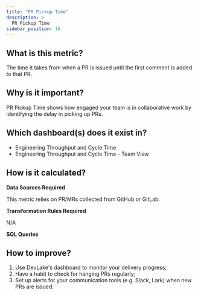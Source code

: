 ```yaml
---
title: "PR Pickup Time"
description: >
  PR Pickup Time
sidebar_position: 16
---
```


## What is this metric? 
The time it takes from when a PR is issued until the first comment is added to that PR. 

## Why is it important?
PR Pickup Time shows how engaged your team is in collaborative work by identifying the delay in picking up PRs. 

## Which dashboard(s) does it exist in?
- Engineering Throughput and Cycle Time
- Engineering Throughput and Cycle Time - Team View


## How is it calculated?
<b>Data Sources Required</b>

This metric relies on PR/MRs collected from GitHub or GitLab.

<b>Transformation Rules Required</b>

N/A

<b>SQL Queries</b>


## How to improve?
1. Use DevLake's dashboard to monitor your delivery progress;
2. Have a habit to check for hanging PRs regularly;
3. Set up alerts for your communication tools (e.g. Slack, Lark) when new PRs are issued.
